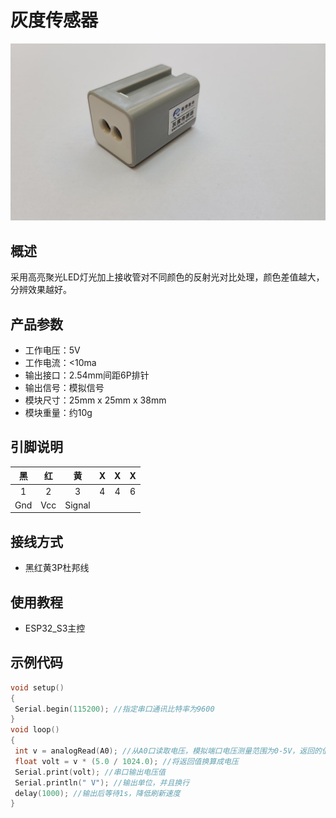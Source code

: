 # 灰度传感器

![Image](.\image/灰度.png)

## 概述

采用高亮聚光LED灯光加上接收管对不同颜色的反射光对比处理，颜色差值越大，分辨效果越好。

## 产品参数

- 工作电压：5V
- 工作电流：<10ma
- 输出接口：2.54mm间距6P排针
- 输出信号：模拟信号
- 模块尺寸：25mm x 25mm x 38mm
- 模块重量：约10g

## 引脚说明

|  黑   |  红   |   黄   |   X   |   X   |   X   |
| :---: | :---: | :----: | :---: | :---: | :---: |
|   1   |   2   |   3    |   4   |   4   |   6   |
|  Gnd  |  Vcc  | Signal |       |       |       |

## 接线方式

- 黑红黄3P杜邦线

## 使用教程

- ESP32_S3主控

## 示例代码

```CPP
void setup()
{
 Serial.begin(115200); //指定串口通讯比特率为9600
}
void loop()
{
 int v = analogRead(A0); //从A0口读取电压，模拟端口电压测量范围为0-5V，返回的值为0-1024
 float volt = v * (5.0 / 1024.0); //将返回值换算成电压
 Serial.print(volt); //串口输出电压值
 Serial.println(" V"); //输出单位，并且换行
 delay(1000); //输出后等待1s，降低刷新速度
}
```

